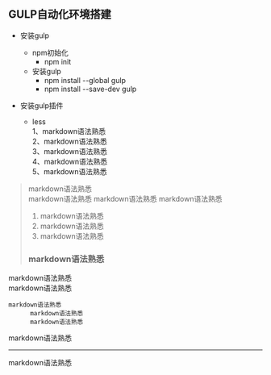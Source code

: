 ## GULP自动化环境搭建
+ 安装gulp
    - npm初始化
        - npm init
    - 安装gulp
        - npm install --global gulp
        - npm install --save-dev gulp

+ 安装gulp插件
    - less  
    1、markdown语法熟悉   
    2、markdown语法熟悉   
    3、markdown语法熟悉   
    4、markdown语法熟悉   
    5、markdown语法熟悉   
> markdown语法熟悉  
 markdown语法熟悉
 markdown语法熟悉 
 markdown语法熟悉 
>  1. markdown语法熟悉 
>  2. markdown语法熟悉 
>  3. markdown语法熟悉 
>  ### markdown语法熟悉 
  
  markdown语法熟悉  
  markdown语法熟悉  
  
    markdown语法熟悉    
          markdown语法熟悉   
          markdown语法熟悉    

markdown语法熟悉   


 -------
 

markdown语法熟悉  
  
  
